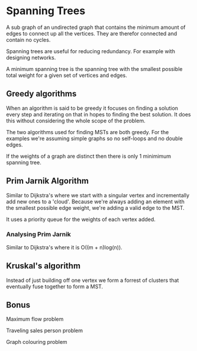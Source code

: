 # Spanning Trees

A sub graph of an undirected graph that contains the minimum amount of edges to connect up all the vertices. They are therefor connected and contain no cycles.

Spanning trees are useful for reducing redundancy. For example with designing networks.

A minimum spanning tree is the spanning tree with the smallest possible total weight for a given set of vertices and edges.

## Greedy algorithms 

When an algorithm is said to be greedy it focuses on finding a solution every step and iterating on that in hopes to finding the best solution. It does this without considering the whole scope of the problem.

The two algorithms used for finding MSTs are both greedy. For the examples we're assuming simple graphs so no self-loops and no double edges.

If the weights of a graph are distinct then there is only 1 minimimum spanning tree.

## Prim Jarnik Algorithm

Similar to Dijkstra's where we start with a singular vertex and incrementally add new ones to a 'cloud'. Because we're always adding an element with the smallest possible edge weight, we're adding a valid edge to the MST.

It uses a priority queue for the weights of each vertex added.

### Analysing Prim Jarnik

Similar to Dijkstra's where it is O((m + n)log(n)).

## Kruskal's algorithm

Instead of just building off one vertex we form a forrest of clusters that eventually fuse together to form a MST.

## Bonus

Maximum flow problem

Traveling sales person problem

Graph colouring problem